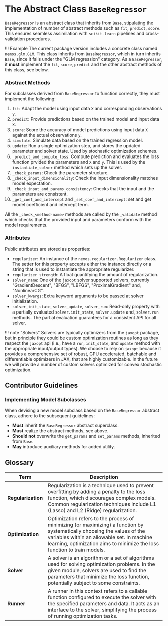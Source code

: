 # The Abstract Class `BaseRegressor`

`BaseRegressor` is an abstract class that inherits from `Base`, stipulating the implementation of number of abstract methods such as `fit`, `predict`, `score`. This ensures seamless assimilation with `scikit-learn` pipelines and cross-validation procedures.


!!! Example
    The current package version includes a concrete class named `nemos.glm.GLM`. This class inherits from `BaseRegressor`, which in turn inherits `Base`, since it falls under the "GLM regression" category. 
    As a `BaseRegressor`, it **must** implement the `fit`, `score`, `predict` and the other abstract methods of this class, see below.

### Abstract Methods

For subclasses derived from `BaseRegressor` to function correctly, they must implement the following:

1. `fit`: Adapt the model using input data `X` and corresponding observations `y`.
2. `predict`: Provide predictions based on the trained model and input data `X`.
3. `score`: Score the accuracy of model predictions using input data `X` against the actual observations `y`.
4. `simulate`: Simulate data based on the trained regression model.
5. `update`: Run a single optimization step, and stores the updated parameter and solver state. Used by stochastic optimization schemes.
6. `_predict_and_compute_loss`: Compute prediction and evaluates the loss function prvided the parameters and `X` and `y`. This is used by the `instantiate_solver` method which sets up the solver.
7. `_check_params`: Check the parameter structure.
8. `_check_input_dimensionality`: Check the input dimensionality matches model expectation.
9. `_check_input_and_params_consistency`: Checks that the input and the parameters are consistent.
10. `_get_coef_and_intercept` and `_set_coef_and_intercept`: set and get model coefficient and intercept term.

All the `_check_<method-name>` methods are called by the `_validate` method which checks that the provided 
input and parameters conform with the model requirements.

### Attributes

Public attributes are stored as properties:

- `regularizer`: An instance of the `nemos.regularizer.Regularizer` class. The setter for this property accepts either the instance directly or a string that is used to instantiate the appropriate regularizer.
- `regularizer_strength`: A float quantifying the amount of regularization.
- `solver_name`: One of the `jaxopt` solver supported solvers, currently "GradientDescent", "BFGS", "LBFGS", "ProximalGradient" and, "NonlinearCG".
- `solver_kwargs`: Extra keyword arguments to be passed at solver initialization.
- `solver_init_state`, `solver_update`, `solver_run`: Read-only property with a partially evaluated `solver.init_state`, `solver.update` and, `solver.run` methods. The partial evaluation guarantees for a consistent API for all solver.

!!! note "Solvers"
    Solvers are typically optimizers from the `jaxopt` package, but in principle they could be custom optimization routines as long as they respect the `jaxopt` api (i.e., have a `run`, `init_state`, and `update` method with the appropriate input/output types).
    We choose to rely on `jaxopt` because it provides a comprehensive set of robust, GPU accelerated, batchable and differentiable optimizers in JAX, that are highly customizable. In the future we will provide a number of custom solvers optimized for convex stochastic optimization.

## Contributor Guidelines

### Implementing Model Subclasses

When devising a new model subclass based on the `BaseRegressor` abstract class, adhere to the subsequent guidelines:

- **Must** inherit the `BaseRegressor` abstract superclass.
- **Must** realize the abstract methods, see above.
- **Should not** overwrite the `get_params` and `set_params` methods, inherited from `Base`.
- **May** introduce auxiliary methods for added utility.


## Glossary

|  Term   | Description |
|--------------------| ----------- |
| **Regularization** | Regularization is a technique used to prevent overfitting by adding a penalty to the loss function, which discourages complex models. Common regularization techniques include L1 (Lasso) and L2 (Ridge) regularization. |
| **Optimization**   | Optimization refers to the process of minimizing (or maximizing) a function by systematically choosing the values of the variables within an allowable set. In machine learning, optimization aims to minimize the loss function to train models. |
| **Solver**         | A solver is an algorithm or a set of algorithms used for solving optimization problems. In the given module, solvers are used to find the parameters that minimize the loss function, potentially subject to some constraints. |
| **Runner**         | A runner in this context refers to a callable function configured to execute the solver with the specified parameters and data. It acts as an interface to the solver, simplifying the process of running optimization tasks. |
